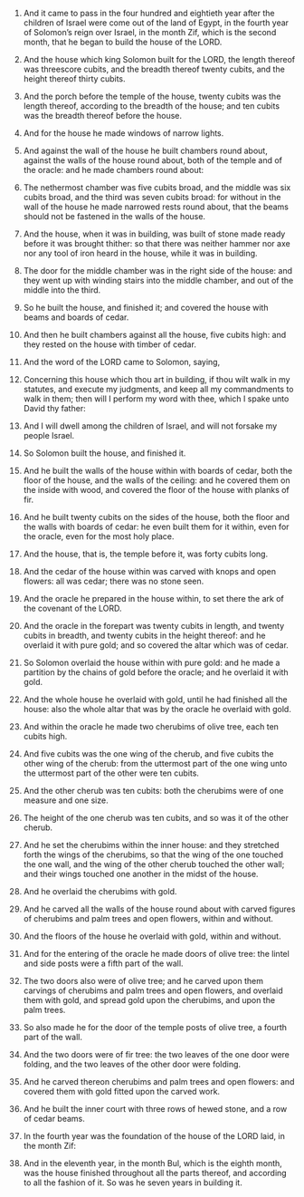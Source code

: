 1. And it came to pass in the four hundred and eightieth year after
the children of Israel were come out of the land of Egypt, in the
fourth year of Solomon’s reign over Israel, in the month Zif, which is
the second month, that he began to build the house of the LORD.

2. And the house which king Solomon built for the LORD, the length
thereof was threescore cubits, and the breadth thereof twenty cubits,
and the height thereof thirty cubits.

3. And the porch before the temple of the house, twenty cubits was
the length thereof, according to the breadth of the house; and ten
cubits was the breadth thereof before the house.

4. And for the house he made windows of narrow lights.

5. And against the wall of the house he built chambers round about,
against the walls of the house round about, both of the temple and of
the oracle: and he made chambers round about:

6. The nethermost
chamber was five cubits broad, and the middle was six cubits broad,
and the third was seven cubits broad: for without in the wall of the
house he made narrowed rests round about, that the beams should not be
fastened in the walls of the house.

7. And the house, when it was in building, was built of stone made
ready before it was brought thither: so that there was neither hammer
nor axe nor any tool of iron heard in the house, while it was in
building.

8. The door for the middle chamber was in the right side of the
house: and they went up with winding stairs into the middle chamber,
and out of the middle into the third.

9. So he built the house, and finished it; and covered the house with
beams and boards of cedar.

10. And then he built chambers against all the house, five cubits
high: and they rested on the house with timber of cedar.

11. And the word of the LORD came to Solomon, saying,

12. Concerning
this house which thou art in building, if thou wilt walk in my
statutes, and execute my judgments, and keep all my commandments to
walk in them; then will I perform my word with thee, which I spake
unto David thy father:

13. And I will dwell among the children of
Israel, and will not forsake my people Israel.

14. So Solomon built the house, and finished it.

15. And he built the walls of the house within with boards of cedar,
both the floor of the house, and the walls of the ceiling: and he
covered them on the inside with wood, and covered the floor of the
house with planks of fir.

16. And he built twenty cubits on the sides of the house, both the
floor and the walls with boards of cedar: he even built them for it
within, even for the oracle, even for the most holy place.

17. And the house, that is, the temple before it, was forty cubits
long.

18. And the cedar of the house within was carved with knops and open
flowers: all was cedar; there was no stone seen.

19. And the oracle he prepared in the house within, to set there the
ark of the covenant of the LORD.

20. And the oracle in the forepart was twenty cubits in length, and
twenty cubits in breadth, and twenty cubits in the height thereof: and
he overlaid it with pure gold; and so covered the altar which was of
cedar.

21. So Solomon overlaid the house within with pure gold: and he made
a partition by the chains of gold before the oracle; and he overlaid
it with gold.

22. And the whole house he overlaid with gold, until he had finished
all the house: also the whole altar that was by the oracle he overlaid
with gold.

23. And within the oracle he made two cherubims of olive tree, each
ten cubits high.

24. And five cubits was the one wing of the cherub, and five cubits
the other wing of the cherub: from the uttermost part of the one wing
unto the uttermost part of the other were ten cubits.

25. And the other cherub was ten cubits: both the cherubims were of
one measure and one size.

26. The height of the one cherub was ten cubits, and so was it of the
other cherub.

27. And he set the cherubims within the inner house: and they
stretched forth the wings of the cherubims, so that the wing of the
one touched the one wall, and the wing of the other cherub touched the
other wall; and their wings touched one another in the midst of the
house.

28. And he overlaid the cherubims with gold.

29. And he carved all the walls of the house round about with carved
figures of cherubims and palm trees and open flowers, within and
without.

30. And the floors of the house he overlaid with gold, within and
without.

31. And for the entering of the oracle he made doors of olive tree:
the lintel and side posts were a fifth part of the wall.

32. The two doors also were of olive tree; and he carved upon them
carvings of cherubims and palm trees and open flowers, and overlaid
them with gold, and spread gold upon the cherubims, and upon the palm
trees.

33. So also made he for the door of the temple posts of olive tree, a
fourth part of the wall.

34. And the two doors were of fir tree: the two leaves of the one
door were folding, and the two leaves of the other door were folding.

35. And he carved thereon cherubims and palm trees and open flowers:
and covered them with gold fitted upon the carved work.

36. And he built the inner court with three rows of hewed stone, and
a row of cedar beams.

37. In the fourth year was the foundation of the house of the LORD
laid, in the month Zif:

38. And in the eleventh year, in the month
Bul, which is the eighth month, was the house finished throughout all
the parts thereof, and according to all the fashion of it. So was he
seven years in building it.